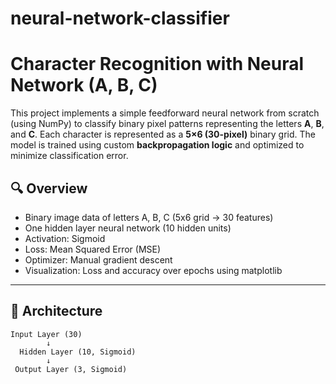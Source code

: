 # neural-network-classifier
# Character Recognition with Neural Network (A, B, C)

This project implements a simple feedforward neural network from scratch (using NumPy) to classify binary pixel patterns representing the letters **A**, **B**, and **C**. Each character is represented as a **5×6 (30-pixel)** binary grid. The model is trained using custom **backpropagation logic** and optimized to minimize classification error.

## 🔍 Overview

- Binary image data of letters A, B, C (5x6 grid → 30 features)
- One hidden layer neural network (10 hidden units)
- Activation: Sigmoid
- Loss: Mean Squared Error (MSE)
- Optimizer: Manual gradient descent
- Visualization: Loss and accuracy over epochs using matplotlib

---

## 🧠 Architecture

```text
Input Layer (30)
        ↓
  Hidden Layer (10, Sigmoid)
        ↓
 Output Layer (3, Sigmoid)
